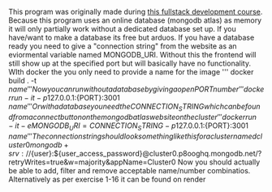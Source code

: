 This program was originally made during [this fullstack development course](https://fullstackopen.com).
Because this program uses an online database (mongodb atlas) as memory it will only partially work without a dedicated database set up. 
If you have/want to make a database its free but arduos. If you have a database ready you need to give a "connection string" from the website as an eviormental variable named MONGODB_URI.
Without this the frontend will still show up at the specified port but will basically have no functionality.
WIth docker the you only need to provide a name for the image
'''
docker build . -t ${name}
'''
Now you can run without a database by giving a open PORT number
'''
docker run -it -p 127.0.0.1:${PORT}:3001 ${name}
'''
Or with a database you need the CONNECTION_STRING which can be found from a connect button on the mongodb atlas website on the cluster
'''
docker run -it -e MONGODB_URI=CONNECTION_STRING -p 127.0.0.1:${PORT}:3001 ${name}
'''
The connection string should look something like this for a cluster named cluster0 mongodb+srv://${user}:${user_access_password}@cluster0.p8ooghq.mongodb.net/?retryWrites=true&w=majority&appName=Cluster0
Now you should actually be able to add, filter and remove acceptable name/number combinatios.
Alternatively as per exercise 1-16 it can be found on render
